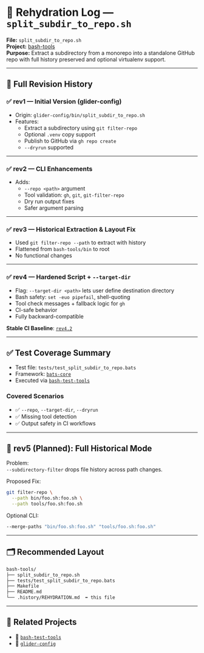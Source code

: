 # 🧠 Rehydration Log — `split_subdir_to_repo.sh`

**File:** `split_subdir_to_repo.sh`  
**Project:** [bash-tools](https://github.com/slyckmb/bash-tools)  
**Purpose:** Extract a subdirectory from a monorepo into a standalone GitHub repo with full history preserved and optional virtualenv support.

---

## 📜 Full Revision History

### ✅ rev1 — Initial Version (glider-config)
- Origin: `glider-config/bin/split_subdir_to_repo.sh`
- Features:
  - Extract a subdirectory using `git filter-repo`
  - Optional `.venv` copy support
  - Publish to GitHub via `gh repo create`
  - `--dryrun` supported

---

### ✅ rev2 — CLI Enhancements
- Adds:
  - `--repo <path>` argument
  - Tool validation: `gh`, `git`, `git-filter-repo`
  - Dry run output fixes
  - Safer argument parsing

---

### ✅ rev3 — Historical Extraction & Layout Fix
- Used `git filter-repo --path` to extract with history
- Flattened from `bash-tools/bin` to root
- No functional changes

---

### ✅ rev4 — Hardened Script + `--target-dir`
- Flag: `--target-dir <path>` lets user define destination directory
- Bash safety: `set -euo pipefail`, shell-quoting
- Tool check messages + fallback logic for `gh`
- CI-safe behavior
- Fully backward-compatible

**Stable CI Baseline**: [`rev4.2`](https://github.com/slyckmb/bash-tools/releases/tag/rev4.2)

---

## ✅ Test Coverage Summary

- Test file: `tests/test_split_subdir_to_repo.bats`
- Framework: [`bats-core`](https://github.com/bats-core/bats-core)
- Executed via [`bash-test-tools`](https://github.com/slyckmb/bash-test-tools)

### Covered Scenarios
- ✅ `--repo`, `--target-dir`, `--dryrun`
- ✅ Missing tool detection
- ✅ Output safety in CI workflows

---

## 🔮 rev5 (Planned): Full Historical Mode

Problem:  
`--subdirectory-filter` drops file history across path changes.

Proposed Fix:
```bash
git filter-repo \
  --path bin/foo.sh:foo.sh \
  --path tools/foo.sh:foo.sh
```

Optional CLI:
```bash
--merge-paths "bin/foo.sh:foo.sh" "tools/foo.sh:foo.sh"
```

---

## 🗂 Recommended Layout

```txt
bash-tools/
├── split_subdir_to_repo.sh
├── tests/test_split_subdir_to_repo.bats
├── Makefile
├── README.md
└── .history/REHYDRATION.md  ⬅ this file
```

---

## 🔗 Related Projects

- 🧪 [`bash-test-tools`](https://github.com/slyckmb/bash-test-tools)
- 🧰 [`glider-config`](https://github.com/slyckmb/glider-config)
